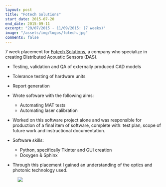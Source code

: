 ```yaml
---
layout: post
title: "Fotech Solutions"
start_date: 2015-07-20
end_date: 2015-09-11
excerpt: "20/07/2015 - 11/09/2015: (7 weeks)"
image: "/assets/img/logos/fotech.jpg"
comments: false
---
```


7 week placement for [Fotech Solutions](https://www.fotech.com/), a company who specialize in creating Distributed Acoustic Sensors (DAS).

* Testing, validation and QA of externally produced CAD models
* Tolerance testing of hardware units
* Report generation
* Wrote software with the following aims:
  * Automating MAT tests
  * Automating laser calibration
* Worked on this software project alone and was responsible for production of a final item of software, complete with: test plan, scope of future work and instructional documentation.
* Software skills:
  * Python, specifically Tkinter and GUI creation
  * Doxygen & Sphinx

* Through this placement I gained an understanding of the optics and photonic technology used. 

<figure>
	<a href="/assets/img/logos/fotech.png"><img src="/assets/img/logos/fotech.png"></a>
</figure>
